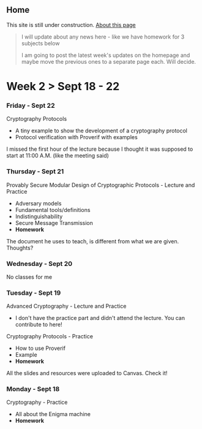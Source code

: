 ## Home

This site is still under construction. [About this page](./about.html)

> I will update about any news here - like we have homework for 3 subjects below
> 
> I am going to post the latest week's updates on the homepage and maybe move the previous ones to a separate page each. Will decide.

# Week 2 > Sept 18 - 22

### Friday - Sept 22

Cryptography Protocols

*   A tiny example to show the development of a cryptography protocol
*   Protocol verification with Proverif with examples

I missed the first hour of the lecture because I thought it was supposed to start at 11:00 A.M. (like the meeting said)

### Thursday - Sept 21

Provably Secure Modular Design of Cryptographic Protocols - Lecture and Practice

*   Adversary models
*   Fundamental tools/definitions
*   Indistinguishability
*   Secure Message Transmission
*   **Homework**

The document he uses to teach, is different from what we are given. Thoughts?

### Wednesday - Sept 20

No classes for me

### Tuesday - Sept 19

Advanced Cryptography - Lecture and Practice

*   I don't have the practice part and didn't attend the lecture. You can contribute to here!

Cryptography Protocols - Practice

*   How to use Proverif
*   Example
*   **Homework**

All the slides and resources were uploaded to Canvas. Check it!

### Monday - Sept 18

Cryptography - Practice

*   All about the Enigma machine
*   **Homework**
